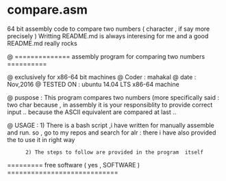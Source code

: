 # compare.asm
64 bit assembly code to compare two numbers ( character , if say more precisely )
     Writting README.md is always interesing for me and a good README.md really rocks

@ ============== assembly program for comparing two numbers ==========

@ exclusively for x86-64 bit machines
@ Coder : mahakal
@ date  : Nov,2016
@ TESTED ON : ubuntu 14.04 LTS x86-64 machine

@ puspose : This program compares two numbers (more specifically said : two char 
            because , in assembly it is your responsiblity to provide correct 
	          input .. because the ASCII equivalent are compared at last ..

@ USAGE : 
         1) There is a bash script ,i have written for manually assemble and run.
	          so , go to my repos and search for alr : there i have also provided
	          the  to use it in right way

	      2) The steps to follow are provided in the program  itself  
	    
=========      free software ( yes , SOFTWARE )        ============================
